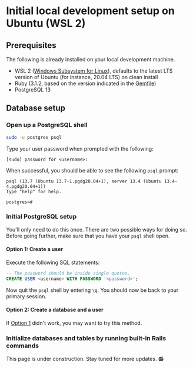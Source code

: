 # Initial local development setup on Ubuntu (WSL 2)



## Prerequisites

The following is already installed on your local development machine.

- WSL 2 ([Windows Subsystem for Linux][1]), defaults to the latest LTS version
    of Ubuntu (for instance, 20.04 LTS) on clean install
- Ruby (3.1.2, based on the version indicated in the [Gemfile](/Gemfile))
- PostgreSQL 13



## Database setup


### Open up a PostgreSQL shell

```bash
sudo -u postgres psql
```

Type your user password when prompted with the following:

```
[sudo] password for <username>:
```

When successful, you should be able to see the following `psql` prompt:

```
psql (13.7 (Ubuntu 13.7-1.pgdg20.04+1), server 13.4 (Ubuntu 13.4-4.pgdg20.04+1))
Type "help" for help.

postgres=#
```


### Initial PostgreSQL setup

You'll only need to do this once. There are two possible ways for doing so.
Before going further, make sure that you have your `psql` shell open.

#### Option 1: Create a user

Execute the following SQL statements:

```sql
-- The password should be inside single quotes.
CREATE USER <username> WITH PASSWORD '<password>';
```

Now quit the `psql` shell by entering `\q`. You should now be back to your
primary session.

#### Option 2: Create a database and a user

If [Option 1][2] didn't work, you may want to try this method.


### Initialize databases and tables by running built-in Rails commands

This page is under construction. Stay tuned for more updates. :radio:



<!-- References -->

[1]: https://docs.microsoft.com/en-us/windows/wsl/
[2]: #option-1-create-a-user

